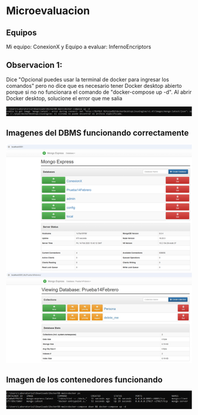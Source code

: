 # Microevaluacion

## Equipos
Mi equipo: ConexionX y 
Equipo a evaluar: InfernoEncriptors

## Observacion 1:
Dice "Opcional puedes usar la terminal de docker para ingresar los comandos" pero no dice que es necesario tener Docker desktop abierto porque si no no funcionara el comando de "docker-compose up -d". Al abrir Docker desktop, solucione el error que me salia 

![alt text](imagen.png)

## Imagenes del DBMS funcionando correctamente

![alt text](imagen2.png)
![alt text](imagen3.png)
## Imagen de los contenedores funcionando 
![alt text](imagen4.png)

